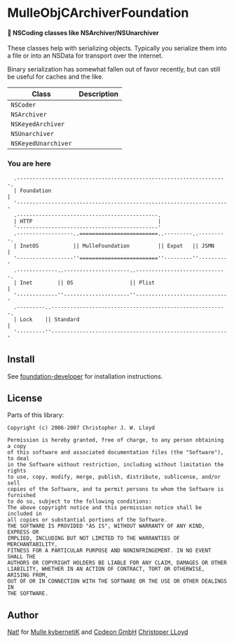 # MulleObjCArchiverFoundation

#### 🚪 NSCoding classes like NSArchiver/NSUnarchiver

These classes help with serializing objects. Typically you serialize them
into a file or into an NSData for transport over the internet.

Binary serialization has somewhat fallen out of favor recently, but can still
be useful for caches and the like.


Class               | Description
--------------------|-----------------------
`NSCoder`           |
`NSArchiver`        |
`NSKeyedArchiver`   |
`NSUnarchiver`      |
`NSKeyedUnarchiver` |


### You are here

```
  .-------------------------------------------------------------------.
  | Foundation                                                        |
  '-------------------------------------------------------------------'
  .---------------------------------------------.
  | HTTP                                        |
  '---------------------------------------------'
  .------------------..=========================..---------..---------.
  | InetOS           || MulleFoundation         || Expat   || JSMN    |
  '------------------''=========================''---------''---------'
  .-------------..---------------------..-----------------------------.
  | Inet        || OS                  || Plist                       |
  '-------------''---------------------''-----------------------------'
  .---------..--------------------------------------------------------.
  | Lock    || Standard                                               |
  '---------''--------------------------------------------------------'
```


## Install

See [foundation-developer](//github.com//foundation-developer) for
installation instructions.

## License

Parts of this library:

```
Copyright (c) 2006-2007 Christopher J. W. Lloyd

Permission is hereby granted, free of charge, to any person obtaining a copy
of this software and associated documentation files (the "Software"), to deal
in the Software without restriction, including without limitation the rights
to use, copy, modify, merge, publish, distribute, sublicense, and/or sell
copies of the Software, and to permit persons to whom the Software is furnished
to do so, subject to the following conditions:
The above copyright notice and this permission notice shall be included in
all copies or substantial portions of the Software.
THE SOFTWARE IS PROVIDED "AS IS", WITHOUT WARRANTY OF ANY KIND, EXPRESS OR
IMPLIED, INCLUDING BUT NOT LIMITED TO THE WARRANTIES OF MERCHANTABILITY,
FITNESS FOR A PARTICULAR PURPOSE AND NONINFRINGEMENT. IN NO EVENT SHALL THE
AUTHORS OR COPYRIGHT HOLDERS BE LIABLE FOR ANY CLAIM, DAMAGES OR OTHER
LIABILITY, WHETHER IN AN ACTION OF CONTRACT, TORT OR OTHERWISE, ARISING FROM,
OUT OF OR IN CONNECTION WITH THE SOFTWARE OR THE USE OR OTHER DEALINGS IN
THE SOFTWARE.
```

## Author

[Nat!](//www.mulle-kybernetik.com/weblog) for
[Mulle kybernetiK](//www.mulle-kybernetik.com) and
[Codeon GmbH](//www.codeon.de)
[Christoper LLoyd](https://github.com/cjwl)
